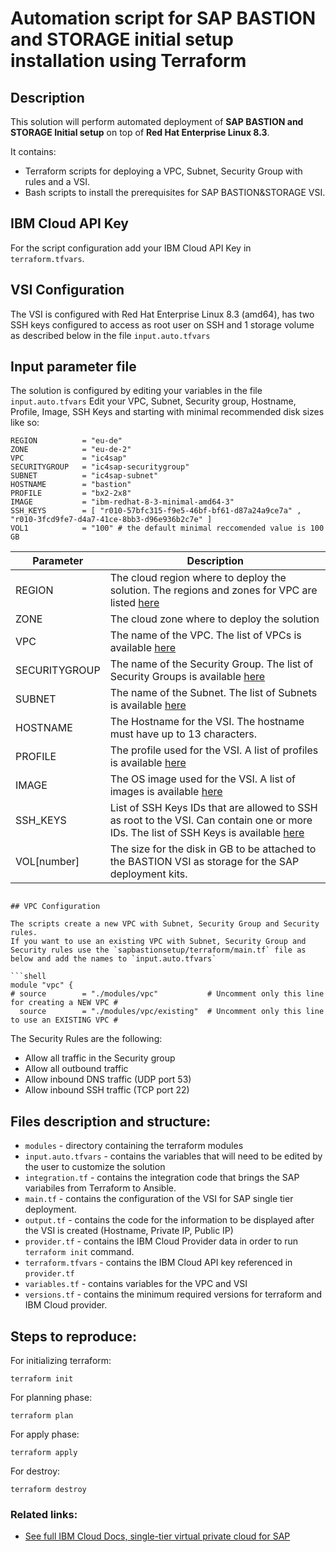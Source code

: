 # Automation script for SAP BASTION and STORAGE initial setup installation using Terraform


## Description
This solution will perform automated deployment of  **SAP BASTION and STORAGE Initial setup** on top of **Red Hat Enterprise Linux 8.3**.

It contains:  
- Terraform scripts for deploying a VPC, Subnet, Security Group with rules and a VSI.
- Bash scripts to install  the prerequisites for SAP BASTION&STORAGE VSI.

## IBM Cloud API Key
For the script configuration add your IBM Cloud API Key in `terraform.tfvars`.

## VSI Configuration
The VSI is configured with Red Hat Enterprise Linux 8.3 (amd64), has two SSH keys configured to access as root user on SSH and 1 storage volume as described below in
the file `input.auto.tfvars`

## Input parameter file
The solution is configured by editing your variables in the file `input.auto.tfvars`
Edit your VPC, Subnet, Security group, Hostname, Profile, Image, SSH Keys and starting with minimal recommended disk sizes like so:
```shell
REGION			= "eu-de"
ZONE			= "eu-de-2"
VPC				= "ic4sap"
SECURITYGROUP	= "ic4sap-securitygroup"
SUBNET			= "ic4sap-subnet"
HOSTNAME		= "bastion"
PROFILE			= "bx2-2x8"
IMAGE			= "ibm-redhat-8-3-minimal-amd64-3"
SSH_KEYS		= [ "r010-57bfc315-f9e5-46bf-bf61-d87a24a9ce7a" , "r010-3fcd9fe7-d4a7-41ce-8bb3-d96e936b2c7e" ]
VOL1			= "100" # the default minimal reccomended value is 100 GB
```

Parameter | Description
----------|------------
REGION | The cloud region where to deploy the solution. The regions and zones for VPC are listed [here](https://cloud.ibm.com/docs/containers?topic=containers-regions-and-zones#zones-vpc)
ZONE | The cloud zone where to deploy the solution
VPC | The name of the VPC. The list of VPCs is available [here](https://cloud.ibm.com/vpc-ext/network/vpcs)
SECURITYGROUP | The name of the Security Group. The list of Security Groups is available [here](https://cloud.ibm.com/vpc-ext/network/securityGroups)
SUBNET | The name of the Subnet. The list of Subnets is available [here](https://cloud.ibm.com/vpc-ext/network/subnets)
HOSTNAME | The Hostname for the VSI. The hostname must have up to 13 characters.
PROFILE | The profile used for the VSI. A list of profiles is available [here](https://cloud.ibm.com/docs/vpc?topic=vpc-profiles)
IMAGE | The OS image used for the VSI. A list of images is available [here](https://cloud.ibm.com/docs/vpc?topic=vpc-about-images)
SSH_KEYS | List of SSH Keys IDs that are allowed to SSH as root to the VSI. Can contain one or more IDs. The list of SSH Keys is available [here](https://cloud.ibm.com/vpc-ext/compute/sshKeys)
VOL[number] | The size for the disk in GB to be attached to the  BASTION VSI as storage for the SAP deployment kits.


```shell

## VPC Configuration

The scripts create a new VPC with Subnet, Security Group and Security rules.
If you want to use an existing VPC with Subnet, Security Group and Security rules use the `sapbastionsetup/terraform/main.tf` file as below and add the names to `input.auto.tfvars`

```shell
module "vpc" {
# source		= "./modules/vpc"   		# Uncomment only this line for creating a NEW VPC #
  source		= "./modules/vpc/existing"	# Uncomment only this line to use an EXISTING VPC #

 ```

The Security Rules are the following:
- Allow all traffic in the Security group
- Allow all outbound traffic
- Allow inbound DNS traffic (UDP port 53)
- Allow inbound SSH traffic (TCP port 22)



## Files description and structure:
 - `modules` - directory containing the terraform modules
 - `input.auto.tfvars` - contains the variables that will need to be edited by the user to customize the solution
 - `integration.tf` - contains the integration code that brings the SAP variabiles from Terraform to Ansible.
 - `main.tf` - contains the configuration of the VSI for SAP single tier deployment.
 - `output.tf` - contains the code for the information to be displayed after the VSI is created (Hostname, Private IP, Public IP)
 - `provider.tf` - contains the IBM Cloud Provider data in order to run `terraform init` command.
 - `terraform.tfvars` - contains the IBM Cloud API key referenced in `provider.tf`
 - `variables.tf` - contains variables for the VPC and VSI
 - `versions.tf` - contains the minimum required versions for terraform and IBM Cloud provider.




## Steps to reproduce:

For initializing terraform:

```shell
terraform init
```

For planning phase:

```shell
terraform plan
```

For apply phase:

```shell
terraform apply
```

For destroy:

```shell
terraform destroy
```


### Related links:

- [See full IBM Cloud Docs, single-tier virtual private cloud for SAP](https://cloud.ibm.com/docs/sap?topic=sap-create-terraform-single-tier-vpc-sap)
